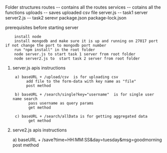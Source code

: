 Folder structures
        routes -- contains all the routes 
        services -- cotains all the functions
        uploads  -- saves uploaded csv file
        server.js -- task1 server
        server2.js -- task2 serevr
        package.json 
        package-lock.json

prerequisites before starting server

        install node
        install mongodb and make sure it is up and running on 27017 port if not change the port to mongodb port number 
        run "npm install" in the root folder
        node server.js to start task 1 server from root folder
        node server2.js to  start task 2 server from root folder
            


1. server.js apis instructions 

        a) baseURL + /upload/csv  is for uploading csv  
             add file to the form-data with key name as "file"
             post method
             
        b) baseURL + /search/single?key="username"  is for single user name search
              pass username as query params
              get method
              
        c) baseURL + /search/allData is for getting aggregated data
              get method 
              
2. serve2.js apis instructions      

     a) baseURL + /save?time=HH:MM:SS&day=tuesday&msg=goodmorning
              post method
